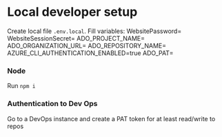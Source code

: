 # Local developer setup
Create local file `.env.local`. Fill variables:
WebsitePassword=
WebsiteSessionSecret=
ADO_PROJECT_NAME=
ADO_ORGANIZATION_URL=
ADO_REPOSITORY_NAME=
AZURE_CLI_AUTHENTICATION_ENABLED=true
ADO_PAT=

### Node
Run `npm i`

### Authentication to Dev Ops
Go to a DevOps instance and create a PAT token for at least read/write to repos